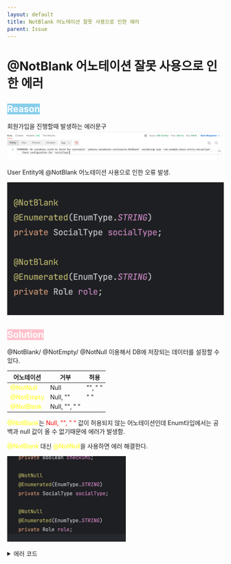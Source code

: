 ```yaml
---
layout: default
title: NotBlank 어노테이션 잘못 사용으로 인한 에러 
parent: Issue
---
```


# @NotBlank 어노테이션 잘못 사용으로 인한 에러

## <span style="background-color:skyblue; color: white">Reason</span>
회원가입을 진행할때 발생하는 에러문구 
![errorCode.png](/assets/images/Issue/Issue3/errorCode.png)
    
User Entity에 @NotBlank 어노테이션 사용으로 인한 오류 발생.    

![before.png](/assets/images/Issue/Issue3/before.png)
## <span style="background-color:pink; color: white"> Solution </span>  
@NotBlank/ @NotEmpty/ @NotNull 이용해서 DB에 저장되는 데이터를 설정할 수 있다.  

| 어노테이션                                       | 거부            | 허용     |
|---------------------------------------------|---------------|--------|
| <span style="color:yellow">@NotNull</span>  | Null          | "", " " |
| <span style="color:yellow">@NotEmpty</span> | Null, ""      | " "    |
| <span style="color:yellow">@NotBlank</span> | Null, "", " " |        |

<span style="color:yellow">@NotBlank</span>는 <span style="color:red">Null, "", " "</span> 값이 허용되지 않는 어노테이션인데 Enum타입에서는 공백과 null 값이 올 수 없기때문에 에러가 발생함.   

<span style="color:yellow">@NotBlank</span> 대신 <span style="color:yellow">@NotNull</span>을 사용하면 에러 해결한다. 
    

![after.png](/assets/images/Issue/Issue3/after.png)
    
<details>
<summary>에러 코드</summary>
<div markdown="1">
V000030: No validator could be found for constraint 'jakarta.validation.constraints.NotBlank' validating type 'com.example.bossi.entity.SocialType'. Check configuration for 'socialType'
</div>
</details>

